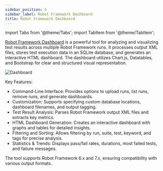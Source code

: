 ```yaml
---
sidebar_position: 5
sidebar_label: Robot Framework Dashboard
title: Robot Framework Dashboard
---
```

import Tabs from '@theme/Tabs';
import TabItem from '@theme/TabItem';

[Robot Framework Dashboard](https://github.com/timdegroot1996/robotframework-dashboard) is a powerful tool for analyzing and visualizing test results across multiple Robot Framework runs. It processes output XML files, stores test execution data in an SQLite database, and generates an interactive HTML dashboard. The dashboard utilizes Chart.js, Datatables, and Bootstrap for clear and structured visual representation.

![Dashboard](/img/robotdashboard.png)

Key Features:
- Command-Line Interface: Provides options to upload runs, list runs, remove runs, and generate dashboards.
- Customization: Supports specifying custom database locations, dashboard filenames, and output tagging.
- Test Result Analysis: Parses Robot Framework output XML files and extracts key metrics.
- HTML Dashboard Generation: Creates an interactive dashboard with graphs and tables for detailed insights.
- Filtering and Sorting: Allows filtering by run, suite, test, keyword, and tags for precise analysis.
- Statistics & Trends: Displays pass/fail rates, durations, most failed tests, and failure messages.

The tool supports Robot Framework 6.x and 7.x, ensuring compatibility with various output formats.